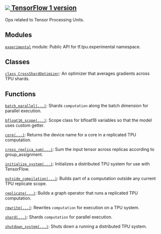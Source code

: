 [ ![](https://tensorflow.google.cn/images/tf_logo_32px.png) TensorFlow 1
version](/versions/r1.15/api_docs/python/tf/compat/v1/tpu)  
---  
  
Ops related to Tensor Processing Units.

## Modules

[`experimental`](https://tensorflow.google.cn/api_docs/python/tf/compat/v1/tpu/experimental)
module: Public API for tf.tpu.experimental namespace.

## Classes

[`class
CrossShardOptimizer`](https://tensorflow.google.cn/api_docs/python/tf/compat/v1/tpu/CrossShardOptimizer):
An optimizer that averages gradients across TPU shards.

## Functions

[`batch_parallel(...)`](https://tensorflow.google.cn/api_docs/python/tf/compat/v1/tpu/batch_parallel):
Shards `computation` along the batch dimension for parallel execution.

[`bfloat16_scope(...)`](https://tensorflow.google.cn/api_docs/python/tf/compat/v1/tpu/bfloat16_scope):
Scope class for bfloat16 variables so that the model uses custom getter.

[`core(...)`](https://tensorflow.google.cn/api_docs/python/tf/compat/v1/tpu/core):
Returns the device name for a core in a replicated TPU computation.

[`cross_replica_sum(...)`](https://tensorflow.google.cn/api_docs/python/tf/compat/v1/tpu/cross_replica_sum):
Sum the input tensor across replicas according to group_assignment.

[`initialize_system(...)`](https://tensorflow.google.cn/api_docs/python/tf/compat/v1/tpu/initialize_system):
Initializes a distributed TPU system for use with TensorFlow.

[`outside_compilation(...)`](https://tensorflow.google.cn/api_docs/python/tf/compat/v1/tpu/outside_compilation):
Builds part of a computation outside any current TPU replicate scope.

[`replicate(...)`](https://tensorflow.google.cn/api_docs/python/tf/compat/v1/tpu/replicate):
Builds a graph operator that runs a replicated TPU computation.

[`rewrite(...)`](https://tensorflow.google.cn/api_docs/python/tf/compat/v1/tpu/rewrite):
Rewrites `computation` for execution on a TPU system.

[`shard(...)`](https://tensorflow.google.cn/api_docs/python/tf/compat/v1/tpu/shard):
Shards `computation` for parallel execution.

[`shutdown_system(...)`](https://tensorflow.google.cn/api_docs/python/tf/compat/v1/tpu/shutdown_system):
Shuts down a running a distributed TPU system.

